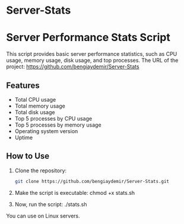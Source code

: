 # Server-Stats
# Server Performance Stats Script

This script provides basic server performance statistics, such as CPU usage, memory usage, disk usage, and top processes.
The URL of the project:
https://github.com/bengiaydemir/Server-Stats

## Features
- Total CPU usage
- Total memory usage
- Total disk usage
- Top 5 processes by CPU usage
- Top 5 processes by memory usage
- Operating system version
- Uptime

## How to Use
1. Clone the repository:
   ```bash
   git clone https://github.com/bengiaydemir/Server-Stats.git
2. Make the script is executable:
   chmod +x stats.sh

3. Now, run the script:
   ./stats.sh

You can use on Linux servers.
